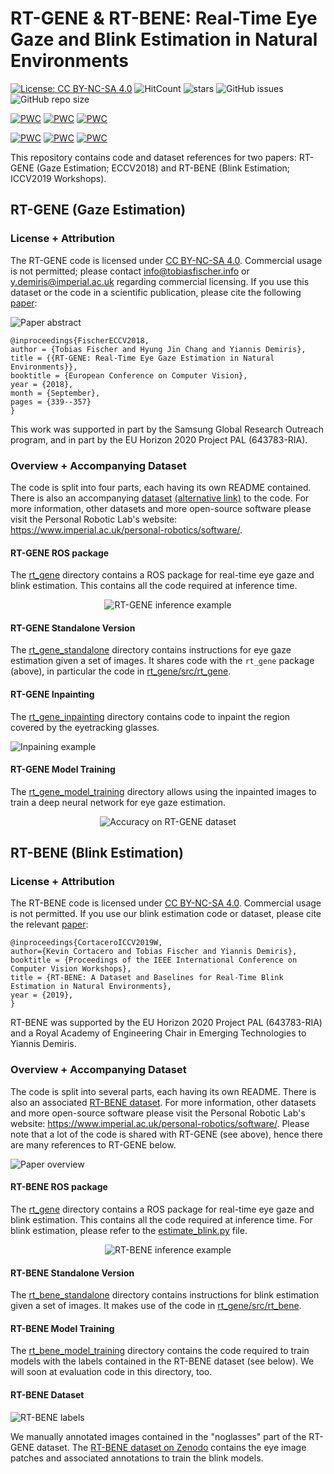# RT-GENE & RT-BENE: Real-Time Eye Gaze and Blink Estimation in Natural Environments
[![License: CC BY-NC-SA 4.0](https://img.shields.io/badge/License-CC%20BY--NC--SA%204.0-lightgrey.svg?style=flat-square)](https://creativecommons.org/licenses/by-nc-sa/4.0/)
![HitCount](http://hits.dwyl.io/Tobias-Fischer/rt_gene.svg)
![stars](https://img.shields.io/github/stars/Tobias-Fischer/rt_gene.svg?style=flat-square)
![GitHub issues](https://img.shields.io/github/issues/Tobias-Fischer/rt_gene.svg?style=flat-square)
![GitHub repo size](https://img.shields.io/github/repo-size/Tobias-Fischer/rt_gene.svg?style=flat-square)

[![PWC](https://img.shields.io/endpoint.svg?url=https://paperswithcode.com/badge/rt-gene-real-time-eye-gaze-estimation-in/gaze-estimation-on-mpii-gaze&style=flat-square)](https://paperswithcode.com/sota/gaze-estimation-on-mpii-gaze?p=rt-gene-real-time-eye-gaze-estimation-in?style=square)
[![PWC](https://img.shields.io/endpoint.svg?url=https://paperswithcode.com/badge/rt-gene-real-time-eye-gaze-estimation-in/gaze-estimation-on-rt-gene&style=flat-square)](https://paperswithcode.com/sota/gaze-estimation-on-rt-gene?p=rt-gene-real-time-eye-gaze-estimation-in)
[![PWC](https://img.shields.io/endpoint.svg?url=https://paperswithcode.com/badge/rt-gene-real-time-eye-gaze-estimation-in/gaze-estimation-on-ut-multi-view&style=flat-square)](https://paperswithcode.com/sota/gaze-estimation-on-ut-multi-view?p=rt-gene-real-time-eye-gaze-estimation-in)

[![PWC](https://img.shields.io/endpoint.svg?url=https://paperswithcode.com/badge/rt-bene-a-dataset-and-baselines-for-real-time/blink-estimation-on-eyeblink8&style=flat-square)](https://paperswithcode.com/sota/blink-estimation-on-eyeblink8?p=rt-bene-a-dataset-and-baselines-for-real-time)
[![PWC](https://img.shields.io/endpoint.svg?url=https://paperswithcode.com/badge/rt-bene-a-dataset-and-baselines-for-real-time/blink-estimation-on-researcher-s-night&style=flat-square)](https://paperswithcode.com/sota/blink-estimation-on-researcher-s-night?p=rt-bene-a-dataset-and-baselines-for-real-time)
[![PWC](https://img.shields.io/endpoint.svg?url=https://paperswithcode.com/badge/rt-bene-a-dataset-and-baselines-for-real-time/blink-estimation-on-rt-bene&style=flat-square)](https://paperswithcode.com/sota/blink-estimation-on-rt-bene?p=rt-bene-a-dataset-and-baselines-for-real-time)

This repository contains code and dataset references for two papers: RT-GENE (Gaze Estimation; ECCV2018) and RT-BENE (Blink Estimation; ICCV2019 Workshops).

## RT-GENE (Gaze Estimation)

### License + Attribution
The RT-GENE code is licensed under [CC BY-NC-SA 4.0](https://creativecommons.org/licenses/by-nc-sa/4.0/). Commercial usage is not permitted; please contact <info@tobiasfischer.info> or <y.demiris@imperial.ac.uk> regarding commercial licensing. If you use this dataset or the code in a scientific publication, please cite the following [paper](http://openaccess.thecvf.com/content_ECCV_2018/html/Tobias_Fischer_RT-GENE_Real-Time_Eye_ECCV_2018_paper.html):

![Paper abstract](./assets/paper_abstract.jpg)

```
@inproceedings{FischerECCV2018,
author = {Tobias Fischer and Hyung Jin Chang and Yiannis Demiris},
title = {{RT-GENE: Real-Time Eye Gaze Estimation in Natural Environments}},
booktitle = {European Conference on Computer Vision},
year = {2018},
month = {September},
pages = {339--357}
}
```

This work was supported in part by the Samsung Global Research Outreach program, and in part by the EU Horizon 2020 Project PAL (643783-RIA).

### Overview + Accompanying Dataset
The code is split into four parts, each having its own README contained. There is also an accompanying [dataset](https://zenodo.org/record/2529036) [(alternative link)](https://goo.gl/tfUaDm) to the code. For more information, other datasets and more open-source software please visit the Personal Robotic Lab's website: <https://www.imperial.ac.uk/personal-robotics/software/>.

#### RT-GENE ROS package
The [rt_gene](./rt_gene) directory contains a ROS package for real-time eye gaze and blink estimation. This contains all the code required at inference time.

<p align="center">
  <img src="./assets/dataset_video.gif" alt="RT-GENE inference example"/>
</p>

#### RT-GENE Standalone Version
The [rt_gene_standalone](./rt_gene_standalone) directory contains instructions for eye gaze estimation given a set of images. It shares code with the `rt_gene` package (above), in particular the code in [rt_gene/src/rt_gene](./rt_gene/src/rt_gene).

#### RT-GENE Inpainting
The [rt_gene_inpainting](./rt_gene_inpainting) directory contains code to inpaint the region covered by the eyetracking glasses.

![Inpaining example](./assets/inpaint_example.jpg)

#### RT-GENE Model Training
The [rt_gene_model_training](./rt_gene_model_training) directory allows using the inpainted images to train a deep neural network for eye gaze estimation.

<p align="center">
  <img src="./assets/accuracy_prl.jpg" alt="Accuracy on RT-GENE dataset"/>
</p>

## RT-BENE (Blink Estimation)

### License + Attribution
The RT-BENE code is licensed under [CC BY-NC-SA 4.0](https://creativecommons.org/licenses/by-nc-sa/4.0/). Commercial usage is not permitted. If you use our blink estimation code or dataset, please cite the relevant [paper](http://openaccess.thecvf.com/content_ICCVW_2019/html/GAZE/Cortacero_RT-BENE_A_Dataset_and_Baselines_for_Real-Time_Blink_Estimation_in_ICCVW_2019_paper.html):

```
@inproceedings{CortaceroICCV2019W,
author={Kevin Cortacero and Tobias Fischer and Yiannis Demiris},
booktitle = {Proceedings of the IEEE International Conference on Computer Vision Workshops},
title = {RT-BENE: A Dataset and Baselines for Real-Time Blink Estimation in Natural Environments},
year = {2019},
}
```

RT-BENE was supported by the EU Horizon 2020 Project PAL (643783-RIA) and a Royal Academy of Engineering Chair in Emerging Technologies to Yiannis Demiris.

### Overview + Accompanying Dataset
The code is split into several parts, each having its own README. There is also an associated [RT-BENE dataset](https://zenodo.org/record/3685316). For more information, other datasets and more open-source software please visit the Personal Robotic Lab's website: <https://www.imperial.ac.uk/personal-robotics/software/>. Please note that a lot of the code is shared with RT-GENE (see above), hence there are many references to RT-GENE below.

![Paper overview](./assets/rt_bene_overview.png)

#### RT-BENE ROS package
The [rt_gene](./rt_gene) directory contains a ROS package for real-time eye gaze and blink estimation. This contains all the code required at inference time. For blink estimation, please refer to the [estimate_blink.py](./rt_gene/scripts/estimate_blink.py) file.

<p align="center">
  <img src="./assets/rt_bene_inference.gif" alt="RT-BENE inference example"/>
</p>

#### RT-BENE Standalone Version
The [rt_bene_standalone](./rt_bene_standalone) directory contains instructions for blink estimation given a set of images. It makes use of the code in [rt_gene/src/rt_bene](./rt_gene/src/rt_bene).

#### RT-BENE Model Training
The [rt_bene_model_training](./rt_bene_model_training) directory contains the code required to train models with the labels contained in the RT-BENE dataset (see below). We will soon at evaluation code in this directory, too.

#### RT-BENE Dataset
![RT-BENE labels](./assets/rt_bene_labels.png)

We manually annotated images contained in the "noglasses" part of the RT-GENE dataset. The [RT-BENE dataset on Zenodo](https://zenodo.org/record/3685316) contains the eye image patches and associated annotations to train the blink models.
